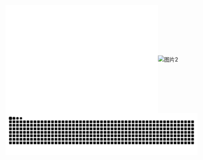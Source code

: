 <div style="display: flex; justify-content: space-around; align-items: center;">
  <img src="https://raw.githubusercontent.com/allenge007/cf-stats/main/output/light_card.svg" width="400" alt="图片1">
  <img src="https://github-readme-stats.vercel.app/api/top-langs/?username=allenge007" width="300" alt="图片2">
</div>

<picture>
  <source media="(prefers-color-scheme: dark)" srcset="https://raw.githubusercontent.com/allenge/allenge007/output/github-contribution-grid-snake-dark.svg">
  <source media="(prefers-color-scheme: light)" srcset="https://raw.githubusercontent.com/allenge007/allenge007/output/github-contribution-grid-snake.svg">
  <img alt="github contribution grid snake animation" src="https://raw.githubusercontent.com/allenge007/allenge007/output/github-contribution-grid-snake.svg">
</picture>